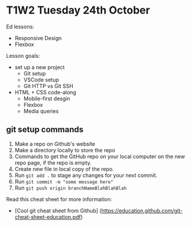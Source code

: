 # T1W2 Tuesday 24th October

Ed lessons:

- Responsive Design
- Flexbox

Lesson goals:

- set up a new project
    - Git setup
    - VSCode setup
    - Git HTTP vs Git SSH
- HTML + CSS code-along
    - Mobile-first desgin
    - Flexbox
    - Media queries

## git setup commands

1. Make a repo on Github's website
2. Make a directory locally to store the repo
3. Commands to get the GitHub repo on your local computer on the new repo page, if the repo is empty.
4. Create new file in local copy of the repo.
5. Run `git add .` to stage any changes for your next commit.
6. Run `git commit -m "some message here"` 
7. Run `git push origin branchNameBlahBlahBlah`

Read this cheat sheet for more information:

- [Cool git cheat sheet from Github] (https://education.github.com/git-cheat-sheet-education.pdf)

